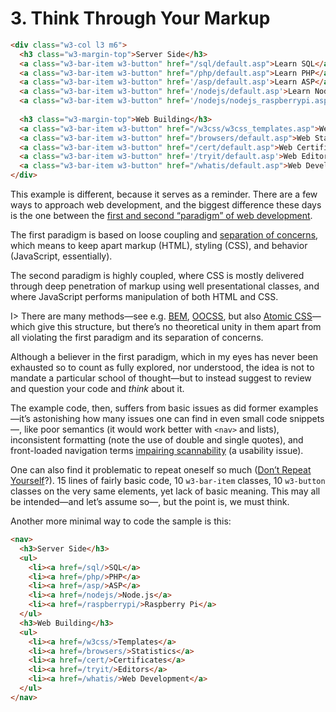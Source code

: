 # 3. Think Through Your Markup

```html
<div class="w3-col l3 m6">
  <h3 class="w3-margin-top">Server Side</h3>
  <a class="w3-bar-item w3-button" href="/sql/default.asp">Learn SQL</a>
  <a class="w3-bar-item w3-button" href="/php/default.asp">Learn PHP</a>
  <a class="w3-bar-item w3-button" href='/asp/default.asp'>Learn ASP</a>
  <a class="w3-bar-item w3-button" href='/nodejs/default.asp'>Learn Node.js</a>
  <a class="w3-bar-item w3-button" href='/nodejs/nodejs_raspberrypi.asp'>Learn Raspberry Pi</a>
    
  <h3 class="w3-margin-top">Web Building</h3>
  <a class="w3-bar-item w3-button" href="/w3css/w3css_templates.asp">Web Templates</a>
  <a class="w3-bar-item w3-button" href="/browsers/default.asp">Web Statistics</a>
  <a class="w3-bar-item w3-button" href="/cert/default.asp">Web Certificates</a>
  <a class="w3-bar-item w3-button" href='/tryit/default.asp'>Web Editor</a>
  <a class="w3-bar-item w3-button" href="/whatis/default.asp">Web Development</a>
</div>
```

This example is different, because it serves as a reminder. There are a few ways to approach web development, and the biggest difference these days is the one between the [first and second “paradigm” of web development](https://meiert.com/en/blog/two-paradigms/).

The first paradigm is based on loose coupling and [separation of concerns](https://en.wikipedia.org/wiki/Separation_of_concerns), which means to keep apart markup (HTML), styling (CSS), and behavior (JavaScript, essentially).

The second paradigm is highly coupled, where CSS is mostly delivered through deep penetration of markup using well presentational classes, and where JavaScript performs manipulation of both HTML and CSS.

I> There are many methods—see e.g. [BEM](http://getbem.com/), [OOCSS](http://oocss.org/), but also [Atomic CSS](https://acss.io/)—which give this structure, but there’s no theoretical unity in them apart from all violating the first paradigm and its separation of concerns.

Although a believer in the first paradigm, which in my eyes has never been exhausted so to count as fully explored, nor understood, the idea is not to mandate a particular school of thought—but to instead suggest to review and question your code and _think_ about it.

The example code, then, suffers from basic issues as did former examples—it’s astonishing how many issues one can find in even small code snippets—, like poor semantics (it would work better with `<nav>` and lists), inconsistent formatting (note the use of double and single quotes), and front-loaded navigation terms [impairing scannability](https://www.nngroup.com/articles/first-2-words-a-signal-for-scanning/) (a usability issue).

One can also find it problematic to repeat oneself so much ([Don’t Repeat Yourself](https://en.wikipedia.org/wiki/Don%27t_repeat_yourself)?). 15 lines of fairly basic code, 10 `w3-bar-item` classes, 10 `w3-button` classes on the very same elements, yet lack of basic meaning. This may all be intended—and let’s assume so—, but the point is, we must think.

Another more minimal way to code the sample is this:

```html
<nav>
  <h3>Server Side</h3>
  <ul>
    <li><a href=/sql/>SQL</a>
    <li><a href=/php/>PHP</a>
    <li><a href=/asp/>ASP</a>
    <li><a href=/nodejs/>Node.js</a>
    <li><a href=/raspberrypi/>Raspberry Pi</a>
  </ul>
  <h3>Web Building</h3>
  <ul>
    <li><a href=/w3css/>Templates</a>
    <li><a href=/browsers/>Statistics</a>
    <li><a href=/cert/>Certificates</a>
    <li><a href=/tryit/>Editors</a>
    <li><a href=/whatis/>Web Development</a>
  </ul>
</nav>
```